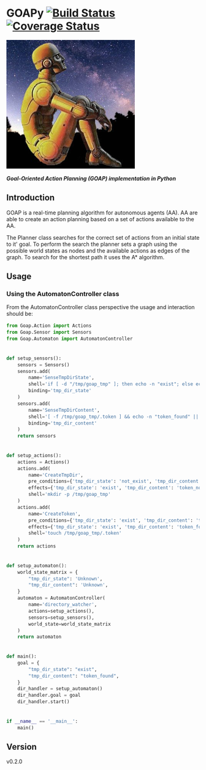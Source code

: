 # GOAPy [![Build Status](https://travis-ci.com/leopepe/GOApy.svg?branch=v0.2.0)](https://travis-ci.com/leopepe/GOApy) [![Coverage Status](https://coveralls.io/repos/github/leopepe/GOApy/badge.svg?branch=master)](https://coveralls.io/github/leopepe/GOApy?branch=v0.2.0)

![GOAPy](docs/_static/rdaneelolivaw.jpg "Oh my god, it's full of stars!")

***Goal-Oriented Action Planning (GOAP) implementation in Python***

## Introduction

GOAP is a real-time planning algorithm for autonomous agents (AA).
AA are able to create an action planning based on a set of actions available to the AA. 

The Planner class searches for the correct set of actions from an initial state to it' goal. 
To perform the search the planner sets a graph using the possible world states as nodes and the available actions as edges of the graph. To search  for the shortest path it uses the A* algorithm.  

## Usage

### Using the AutomatonController class

From the AutomatonController class perspective the usage and interaction should be:

```python
from Goap.Action import Actions
from Goap.Sensor import Sensors
from Goap.Automaton import AutomatonController


def setup_sensors():
    sensors = Sensors()
    sensors.add(
        name='SenseTmpDirState',
        shell='if [ -d "/tmp/goap_tmp" ]; then echo -n "exist"; else echo -n "not_exist"; fi',
        binding='tmp_dir_state'
    )
    sensors.add(
        name='SenseTmpDirContent',
        shell='[ -f /tmp/goap_tmp/.token ] && echo -n "token_found" || echo -n "token_not_found"',
        binding='tmp_dir_content'
    )
    return sensors


def setup_actions():
    actions = Actions()
    actions.add(
        name='CreateTmpDir',
        pre_conditions={'tmp_dir_state': 'not_exist', 'tmp_dir_content': 'token_not_found'},
        effects={'tmp_dir_state': 'exist', 'tmp_dir_content': 'token_not_found'},
        shell='mkdir -p /tmp/goap_tmp'
    )
    actions.add(
        name='CreateToken',
        pre_conditions={'tmp_dir_state': 'exist', 'tmp_dir_content': 'token_not_found'},
        effects={'tmp_dir_state': 'exist', 'tmp_dir_content': 'token_found'},
        shell='touch /tmp/goap_tmp/.token'
    )
    return actions


def setup_automaton():
    world_state_matrix = {
        "tmp_dir_state": 'Unknown',
        "tmp_dir_content": 'Unknown',
    }
    automaton = AutomatonController(
        name='directory_watcher',
        actions=setup_actions(),
        sensors=setup_sensors(),
        world_state=world_state_matrix
    )
    return automaton


def main():
    goal = {
        "tmp_dir_state": "exist",
        "tmp_dir_content": "token_found",
    }
    dir_handler = setup_automaton()
    dir_handler.goal = goal
    dir_handler.start()


if __name__ == '__main__':
    main()
```

## Version

v0.2.0

